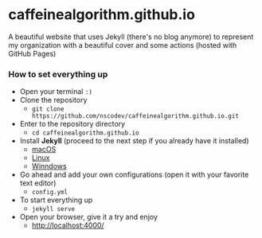 # caffeinealgorithm.github.io

A beautiful website that uses Jekyll (there's no blog anymore) to represent my organization with a beautiful cover and some actions (hosted with GitHub Pages)

### How to set everything up

- Open your terminal `:)`
- Clone the repository
  - `git clone https://github.com/nscodev/caffeinealgorithm.github.io.git`
- Enter to the repository directory
  - `cd caffeinealgorithm.github.io`
- Install **Jekyll** (proceed to the next step if you already have it installed)
  - [macOS](https://jekyllrb.com/docs/installation/macos/)
  - [Linux](https://jekyllrb.com/docs/installation/other-linux)
  - [Winndows](https://jekyllrb.com/docs/installation/windows/)
- Go ahead and add your own configurations (open it with your favorite text editor)
  - `config.yml`
- To start everything up
  - `jekyll serve`
- Open your browser, give it a try and enjoy
  - [http://localhost:4000/](http://localhost:4000/)
